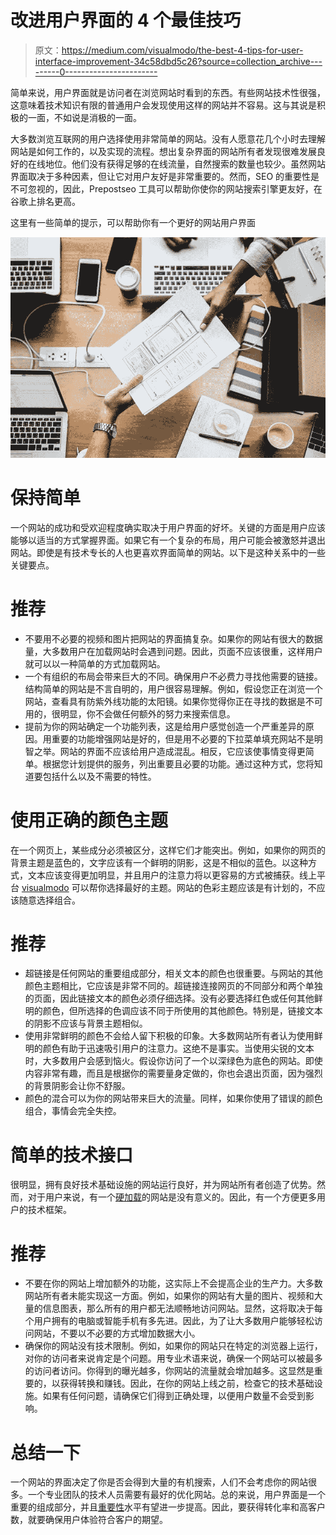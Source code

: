 # 改进用户界面的 4 个最佳技巧

> 原文：<https://medium.com/visualmodo/the-best-4-tips-for-user-interface-improvement-34c58dbd5c26?source=collection_archive---------0----------------------->

简单来说，用户界面就是访问者在浏览网站时看到的东西。有些网站技术性很强，这意味着技术知识有限的普通用户会发现使用这样的网站并不容易。这与其说是积极的一面，不如说是消极的一面。

大多数浏览互联网的用户选择使用非常简单的网站。没有人愿意花几个小时去理解网站是如何工作的，以及实现的流程。想出复杂界面的网站所有者发现很难发展良好的在线地位。他们没有获得足够的在线流量，自然搜索的数量也较少。虽然网站界面取决于多种因素，但让它对用户友好是非常重要的。然而，SEO 的重要性是不可忽视的，因此，Prepostseo 工具可以帮助你使你的网站搜索引擎更友好，在谷歌上排名更高。

这里有一些简单的提示，可以帮助你有一个更好的网站用户界面

![](img/3b6b151e607897ba6c262c1548b1ffc1.png)

# 保持简单

一个网站的成功和受欢迎程度确实取决于用户界面的好坏。关键的方面是用户应该能够以适当的方式掌握界面。如果它有一个复杂的布局，用户可能会被激怒并退出网站。即使是有技术专长的人也更喜欢界面简单的网站。以下是这种关系中的一些关键要点。

# 推荐

*   不要用不必要的视频和图片把网站的界面搞复杂。如果你的网站有很大的数据量，大多数用户在加载网站时会遇到问题。因此，页面不应该很重，这样用户就可以以一种简单的方式加载网站。
*   一个有组织的布局会带来巨大的不同。确保用户不必费力寻找他需要的链接。结构简单的网站是不言自明的，用户很容易理解。例如，假设您正在浏览一个网站，查看具有防紫外线功能的太阳镜。如果你觉得你正在寻找的数据是不可用的，很明显，你不会做任何额外的努力来搜索信息。
*   提前为你的网站确定一个功能列表，这是给用户感觉创造一个严重差异的原因。用重要的功能增强网站是好的，但是用不必要的下拉菜单填充网站不是明智之举。网站的界面不应该给用户造成混乱。相反，它应该使事情变得更简单。根据您计划提供的服务，列出重要且必要的功能。通过这种方式，您将知道要包括什么以及不需要的特性。

# 使用正确的颜色主题

在一个网页上，某些成分必须被区分，这样它们才能突出。例如，如果你的网页的背景主题是蓝色的，文字应该有一个鲜明的阴影，这是不相似的蓝色。以这种方式，文本应该变得更加明显，并且用户的注意力将以更容易的方式被捕获。线上平台 [visualmodo](https://visualmodo.com/) 可以帮你选择最好的主题。网站的色彩主题应该是有计划的，不应该随意选择组合。

# 推荐

*   超链接是任何网站的重要组成部分，相关文本的颜色也很重要。与网站的其他颜色主题相比，它应该是非常不同的。超链接连接网页的不同部分和两个单独的页面，因此链接文本的颜色必须仔细选择。没有必要选择红色或任何其他鲜明的颜色，但所选择的色调应该不同于所使用的其他颜色。特别是，链接文本的阴影不应该与背景主题相似。
*   使用非常鲜明的颜色不会给人留下积极的印象。大多数网站所有者认为使用鲜明的颜色有助于迅速吸引用户的注意力。这绝不是事实。当使用尖锐的文本时，大多数用户会感到恼火。假设你访问了一个以深绿色为底色的网站。即使内容非常有趣，而且是根据你的需要量身定做的，你也会退出页面，因为强烈的背景阴影会让你不舒服。
*   颜色的混合可以为你的网站带来巨大的流量。同样，如果你使用了错误的颜色组合，事情会完全失控。

# 简单的技术接口

很明显，拥有良好技术基础设施的网站运行良好，并为网站所有者创造了优势。然而，对于用户来说，有一个[硬加载](https://visualmodo.com/5-signs-bad-web-design-agency/)的网站是没有意义的。因此，有一个方便更多用户的技术框架。

# 推荐

*   不要在你的网站上增加额外的功能，这实际上不会提高企业的生产力。大多数网站所有者未能实现这一方面。例如，如果你的网站有大量的图片、视频和大量的信息图表，那么所有的用户都无法顺畅地访问网站。显然，这将取决于每个用户拥有的电脑或智能手机有多先进。因此，为了让大多数用户能够轻松访问网站，不要以不必要的方式增加数据大小。
*   确保你的网站没有技术限制。例如，如果你的网站只在特定的浏览器上运行，对你的访问者来说肯定是个问题。用专业术语来说，确保一个网站可以被最多的访问者访问。你得到的曝光越多，你网站的流量就会增加越多。这显然是重要的，以获得转换和赚钱。因此，在你的网站上线之前，检查它的技术基础设施。如果有任何问题，请确保它们得到正确处理，以便用户数量不会受到影响。

# 总结一下

一个网站的界面决定了你是否会得到大量的有机搜索，人们不会考虑你的网站很多。一个专业团队的技术人员需要有最好的优化网站。总的来说，用户界面是一个重要的组成部分，并且[重要性](https://awards.visualmodo.com/)水平有望进一步提高。因此，要获得转化率和高客户数，就要确保用户体验符合客户的期望。